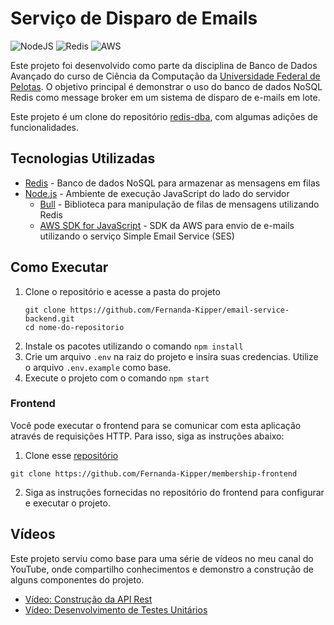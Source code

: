 # Serviço de Disparo de Emails

![NodeJS](https://img.shields.io/badge/node.js-6DA55F?style=for-the-badge&logo=node.js&logoColor=white)
![Redis](https://img.shields.io/badge/redis-%23DD0031.svg?style=for-the-badge&logo=redis&logoColor=white)
![AWS](https://img.shields.io/badge/AWS-%23FF9900.svg?style=for-the-badge&logo=amazon-aws&logoColor=white)


Este projeto foi desenvolvido como parte da disciplina de Banco de Dados Avançado do curso de Ciência da Computação da [Universidade Federal de Pelotas](https://portal.ufpel.edu.br/). O objetivo principal é demonstrar o uso do banco de dados NoSQL Redis como message broker em um sistema de disparo de e-mails em lote.

Este projeto é um clone do repositório [redis-dba](https://github.com/guivahl/redis-dba), com algumas adições de funcionalidades.

## Tecnologias Utilizadas

- [Redis](https://redis.io/) - Banco de dados NoSQL para armazenar as mensagens em filas
- [Node.js](https://nodejs.org/) - Ambiente de execução JavaScript do lado do servidor
  - [Bull](https://github.com/OptimalBits/bull) - Biblioteca para manipulação de filas de mensagens utilizando Redis
  - [AWS SDK for JavaScript](https://docs.aws.amazon.com/AWSJavaScriptSDK/latest/AWS/SES.html#constructor-property) - SDK da AWS para envio de e-mails utilizando o serviço Simple Email Service (SES)

## Como Executar

1. Clone o repositório e acesse a pasta do projeto
   ```shell
   git clone https://github.com/Fernanda-Kipper/email-service-backend.git
   cd nome-do-repositorio
    ```
2. Instale os pacotes utilizando o comando `npm install`
3. Crie um arquivo `.env` na raiz do projeto e insira suas credencias. Utilize o arquivo `.env.example` como base.
4. Execute o projeto com o comando `npm start`

### Frontend

Você pode executar o frontend para se comunicar com esta aplicação através de requisições HTTP. Para isso, siga as instruções abaixo:

1. Clone esse [repositório](https://github.com/Fernanda-Kipper/membership-frontend)
```
git clone https://github.com/Fernanda-Kipper/membership-frontend
```

2. Siga as instruções fornecidas no repositório do frontend para configurar e executar o projeto.

## Vídeos

Este projeto serviu como base para uma série de vídeos no meu canal do YouTube, onde compartilho conhecimentos e demonstro a construção de alguns componentes do projeto. 

- [Vídeo: Construção da API Rest](https://www.youtube.com/live/GVF--Rl3bP4?feature=share)
- [Vídeo: Desenvolvimento de Testes Unitários](https://www.youtube.com/live/GVF--Rl3bP4?feature=share)
